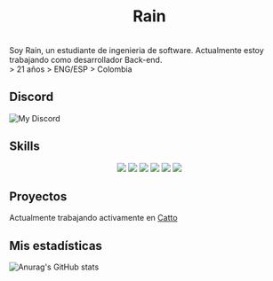 <h1 align="center">
  <b>Rain</b>
</h1>
<br>
Soy Rain, un estudiante de ingenieria de software. Actualmente estoy trabajando como desarrollador Back-end.
<br>
> 21 años
> ENG/ESP
> Colombia

## Discord

![My Discord](https://discord-readme-badge.vercel.app/api?id=249600415040012309)

## Skills
<p>
<div align="center">
  <img src="https://img.shields.io/badge/-HTML-c58545?style=for-the-badge&logo=html5&logoColor=c58545&labelColor=282828">
  <img src="https://img.shields.io/badge/-CSS-d1a01f?style=for-the-badge&logo=css3&logoColor=d1a01f&labelColor=282828">
  <img src="https://img.shields.io/badge/-Python-98b982?style=for-the-badge&logo=python&logoColor=98b982&labelColor=282828">
  <img src="https://img.shields.io/badge/JavaScript-323330?style=for-the-badge&logo=javascript&logoColor=282828">
  <img src="https://img.shields.io/badge/TypeScript-007ACC?style=for-the-badge&logo=typescript&logoColor=282828">
  <img src="https://img.shields.io/badge/MySQL-007ACC?style=for-the-badge&logo=mysql&logoColor=282828">
</div>
</p>

## Proyectos

Actualmente trabajando activamente en [Catto](https://github.com/CattoBot)

## Mis estadísticas

![Anurag's GitHub stats](https://github-readme-stats.vercel.app/api?username=1rainwall&show_icons=true&theme=tokyonight)

